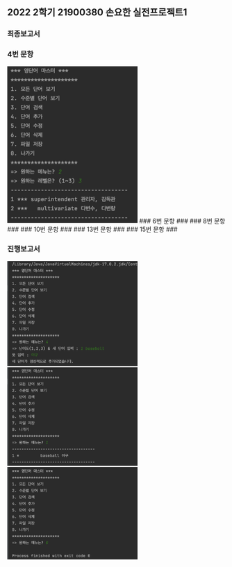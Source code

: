 ## 2022 2학기 21900380 손요한 실전프로젝트1 ##

### 최종보고서 ###

### 4번 문항 ###
<img src='https://github.com/YohanSohn122/Project_2022_2/blob/main/WordMasterProject/screenshot/ss_project1_2.png?raw=true' width=300>
### 6번 문항 ###
### 8번 문항 ###
### 10번 문항 ###
### 13번 문항 ###
### 15번 문항 ###


### 진행보고서 ###
<img src='https://github.com/YohanSohn122/Project_2022_2/blob/main/WordMasterProject/screenshot/add_word_screenshot.png?raw=true' width=300>
<img src='https://github.com/YohanSohn122/Project_2022_2/blob/main/WordMasterProject/screenshot/read_word_screenshot.png?raw=true' width=300>
<img src='https://github.com/YohanSohn122/Project_2022_2/blob/main/WordMasterProject/screenshot/exit_screenshot.png?raw=true' width=300>
